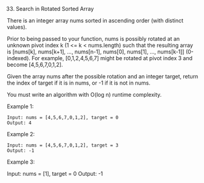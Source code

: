 33. Search in Rotated Sorted Array

There is an integer array nums sorted in ascending order (with distinct values).

Prior to being passed to your function, nums is possibly rotated at an unknown pivot index k (1 <= k < nums.length) such
that the resulting array is [nums[k], nums[k+1], ..., nums[n-1], nums[0], nums[1], ..., nums[k-1]] (0-indexed). For
example, [0,1,2,4,5,6,7] might be rotated at pivot index 3 and become [4,5,6,7,0,1,2].

Given the array nums after the possible rotation and an integer target, return the index of target if it is in nums, or
-1 if it is not in nums.

You must write an algorithm with O(log n) runtime complexity.

Example 1:

```
Input: nums = [4,5,6,7,0,1,2], target = 0
Output: 4

```

Example 2:

```
Input: nums = [4,5,6,7,0,1,2], target = 3
Output: -1

```

Example 3:

Input: nums = [1], target = 0
Output: -1